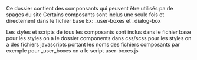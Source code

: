 Ce dossier contient des componsants qui peuvent être utilisés pa rle spages du site
Certains composants sont inclus une seule fois et directement dans le fichier base
    Ex: _user-boxes et _dialog-box 

Les styles et scripts de tous les composants sont inclus dans le fichier base
    pour les styles on a le dossier components dans css/scss
    pour les styles on a des fichiers javascripts portant les noms des fichiers composants
        par exemple pour _user_boxes on a le script user-boxes.js